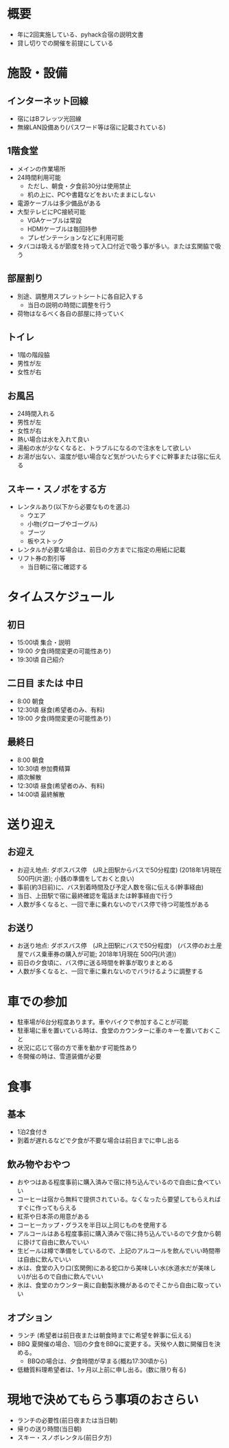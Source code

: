 # 概要

- 年に2回実施している、pyhack合宿の説明文書
- 貸し切りでの開催を前提にしている

# 施設・設備

## インターネット回線

- 宿にはBフレッツ光回線
- 無線LAN設備あり(パスワード等は宿に記載されている)

## 1階食堂

- メインの作業場所
- 24時間利用可能
    - ただし、朝食・夕食前30分は使用禁止
    - 机の上に、PCや書籍などをおいたままにしない
- 電源ケーブルは多少備品がある
- 大型テレビにPC接続可能
    - VGAケーブルは常設
    - HDMIケーブルは毎回持参
    - プレゼンテーションなどに利用可能
- タバコは吸えるが節度を持って入口付近で吸う事が多い。または玄関脇で吸う

## 部屋割り

- 別途、調整用スプレットシートに各自記入する
    - 当日の説明の時間に調整を行う
- 荷物はなるべく各自の部屋に持っていく

## トイレ

- 1階の階段脇
- 男性が左
- 女性が右

## お風呂

- 24時間入れる
- 男性が左
- 女性が右
- 熱い場合は水を入れて良い
- 湯船の水が少なくなると、トラブルになるので注水をして欲しい
- お湯が出ない、温度が低い場合など気がついたらすぐに幹事または宿に伝える

## スキー・スノボをする方

- レンタルあり(以下から必要なものを選ぶ)
    - ウエア
    - 小物(グローブやゴーグル)
    - ブーツ
    - 板やストック
- レンタルが必要な場合は、前日の夕方までに指定の用紙に記載
- リフト券の割引等
    - 当日朝に宿に確認する

# タイムスケジュール

## 初日

- 15:00頃 集合・説明
- 19:00 夕食(時間変更の可能性あり) 
- 19:30頃 自己紹介

## 二日目 または 中日

- 8:00 朝食
- 12:30頃 昼食(希望者のみ、有料)
- 19:00 夕食(時間変更の可能性あり) 

## 最終日

- 8:00 朝食
- 10:30頃 参加費精算
- 順次解散
- 12:30頃 昼食(希望者のみ、有料)
- 14:00頃 最終解散

# 送り迎え

## お迎え

- お迎え地点: ダボスバス停　(JR上田駅からバスで50分程度) (2018年1月現在 500円(片道); 小銭の準備をしておくと良い)
- 事前(約3日前)に、バス到着時間及び予定人数を宿に伝える(幹事経由)
- 当日、上田駅で宿に最終確認を電話または幹事経由で行う
- 人数が多くなると、一回で車に乗れないのでバス停で待つ可能性がある

## お送り

- お送り地点: ダボスバス停　(JR上田駅にバスで50分程度)　(バス停のお土産屋でバス乗車券の購入が可能; 2018年1月現在 500円(片道))
- 前日の夕食頃に、バス停に送る時間を幹事が取りまとめる
- 人数が多くなると、一回で車に乗れないのでバラけるように調整する

# 車での参加

- 駐車場が6台分程度あります。車やバイクで参加することが可能
- 駐車場に車を置いている時は、食堂のカウンターに車のキーを置いておくこと
- 状況に応じて宿の方で車を動かす可能性あり
- 冬開催の時は、雪道装備が必要

# 食事

## 基本

- 1泊2食付き
- 到着が遅れるなどで夕食が不要な場合は前日までに申し出る

## 飲み物やおやつ

- おやつはある程度事前に購入済みで宿に持ち込んでいるので自由に食べていい
- コーヒーは宿から無料で提供されている。なくなったら要望してもらえればすぐに作ってもらえる
- 紅茶や日本茶の用意がある
- コーヒーカップ・グラスを半日以上同じものを使用する
- アルコールはある程度事前に購入済みで宿に持ち込んでいるので夕食から朝に掛けて自由に飲んでいい
- 生ビールは樽で準備をしているので、上記のアルコールを飲んでいい時間帯は自由に飲んでいい
- 水は、食堂の入り口(玄関側)にある蛇口から美味しい水(水道水だが美味しい)が出るので自由に飲んでいい
- 氷は、食堂のカウンター奥に自動製氷機があるのでそこから自由に取っていい

## オプション

- ランチ (希望者は前日夜または朝食時までに希望を幹事に伝える)
- BBQ 夏開催の場合、1回の夕食をBBQに変更する。天候や人数に開催日を決める。
	- BBQの場合は、夕食時間が早まる(概ね17:30頃から)
- 低糖質料理希望者は、1ヶ月以上前に申し出る。(数に限り有る)

# 現地で決めてもらう事項のおさらい

- ランチの必要性(前日夜または当日朝)
- 帰りの送り時間(当日朝)
- スキー・スノボレンタル(前日夕方)
